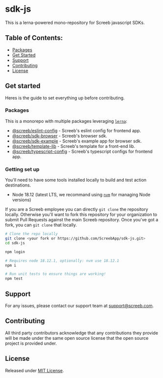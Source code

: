 # sdk-js

This is a lerna-powered mono-repository for Screeb javascript SDKs.

## Table of Contents:

- [Packages](#packages)
- [Get Started](#get-started)
- [Support](#support)
- [Contributing](#contributing)
- [License](#license)

## Get started

Heres is the guide to set everything up before contributing.

### Packages

This is a monorepo with multiple packages leveraging [`lerna`](https://github.com/lerna/lerna):

- [@screeb/eslint-config](packages/screeb-eslint-config/README.md) - Screeb's eslint config for frontend app.
- [@screeb/sdk-browser](packages/screeb-sdk-browser/README.md) - Screeb's browser sdk.
- [@screeb/sdk-example](packages/screeb-sdk-example/README.md) - Screeb's example app for browser sdk.
- [@screeb/template-lib](packages/screeb-template-lib/README.md) - Screeb's template for a front-end lib.
- [@screeb/typescript-config](packages/screeb-typescript-config/README.md) - Screeb's typescript configs for frontend app.

### Getting set up

You'll need to have some tools installed locally to build and test action destinations.

- Node 18.12 (latest LTS, we recommand using [`nvm`](https://github.com/nvm-sh/nvm) for managing Node versions)

If you are a Screeb employee you can directly `git clone` the repository locally. Otherwise you'll want to fork this repository for your organization to submit Pull Requests against the main Screeb repository. Once you've got a fork, you can `git clone` that locally.

```sh
# Clone the repo locally
git clone <your fork or https://github.com/ScreebApp/sdk-js.git>
cd sdk-js

npm login

# Requires node 18.12.1, optionally: nvm use 18.12.1
npm i

# Run unit tests to ensure things are working!
npm test
```

## Support
For any issues, please contact our support team at support@screeb.com.

## Contributing
All third party contributors acknowledge that any contributions they provide will be made under the same open source license that the open source project is provided under.

## License

Released under [MIT License](LICENSE).